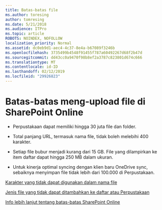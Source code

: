 ```yaml
---
title: Batas-batas file
ms.author: toresing
author: tomresing
ms.date: 5/21/2018
ms.audience: ITPro
ms.topic: article
ROBOTS: NOINDEX, NOFOLLOW
localization_priority: Normal
ms.assetid: dc0eb9d1-aec4-4c37-8e4a-b67089f3246b
ms.openlocfilehash: 3735499b4548f91455f787a60492267d68f2b47d
ms.sourcegitcommit: dd43cc0a9470f98b8ef2a3787c823801d674c666
ms.translationtype: MT
ms.contentlocale: id-ID
ms.lasthandoff: 02/12/2019
ms.locfileid: "29926823"
---
```

# <a name="file-upload-limits-in-sharepoint-online"></a>Batas-batas meng-upload file di SharePoint Online

- Perpustakaan dapat memiliki hingga 30 juta file dan folder.
    
- Total panjang URL, termasuk nama file, tidak boleh melebihi 400 karakter.
    
- Setiap file bubur menjadi kurang dari 15 GB. File yang dilampirkan ke item daftar dapat hingga 250 MB dalam ukuran.
    
- Untuk kinerja optimal syncing dengan klien baru OneDrive sync, sebaiknya menyimpan file tidak lebih dari 100.000 di Perpustakaan. 
    
[Karakter yang tidak dapat digunakan dalam nama file](https://go.microsoft.com/fwlink/?linkid=866430)
  
[Jenis file yang tidak dapat ditambahkan ke daftar atau Perpustakaan](https://go.microsoft.com/fwlink/?linkid=273757)
  
[Info lebih lanjut tentang batas-batas SharePoint Online](https://go.microsoft.com/fwlink/?linkid=271273)
  

